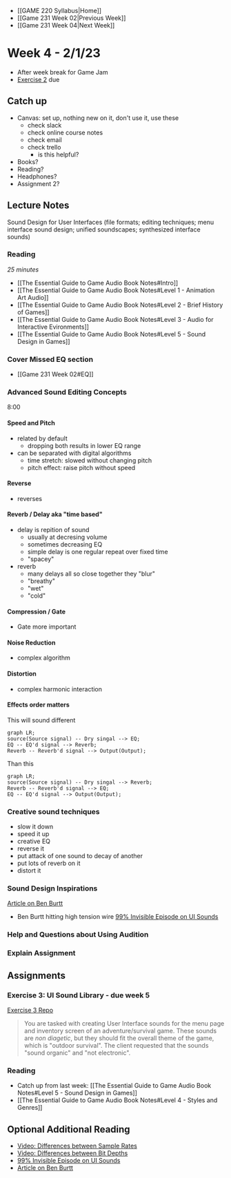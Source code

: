 - [[GAME 220 Syllabus|Home]]
- [[Game 231 Week 02|Previous Week]]
- [[Game 231 Week 04|Next Week]]

# Week 4 - 2/1/23
- After week break for Game Jam
- [Exercise 2](https://github.com/APUGames/Game-220-Exercise-2/tree/main) due

## Catch up
- Canvas: set up, nothing new on it, don't use it, use these
	- check slack
	- check online course notes
	- check email
	- check trello
		- is this helpful?
- Books?
- Reading?
- Headphones?
- Assignment 2?

## Lecture Notes
Sound Design for User Interfaces (file formats; editing techniques; menu interface sound design; unified soundscapes; synthesized interface sounds) 

### Reading 
_25 minutes_

- [[The Essential Guide to Game Audio Book Notes#Intro]]
- [[The Essential Guide to Game Audio Book Notes#Level 1 - Animation Art Audio]]
- [[The Essential Guide to Game Audio Book Notes#Level 2 - Brief History of Games]]
- [[The Essential Guide to Game Audio Book Notes#Level 3 - Audio for Interactive Evironments]]
- [[The Essential Guide to Game Audio Book Notes#Level 5 - Sound Design in Games]]

### Cover Missed EQ section
- [[Game 231 Week 02#EQ]]

### Advanced Sound Editing Concepts
8:00
#### Speed and Pitch
- related by default
	- dropping both results in lower EQ range
- can be separated with digital algorithms
	- time stretch: slowed without changing pitch
	- pitch effect: raise pitch without speed
	
#### Reverse
- reverses

#### Reverb / Delay aka "time based"
- delay is repition of sound
	- usually at decresing volume
	- sometimes decreasing EQ
	- simple delay is one regular repeat over fixed time
	- "spacey" 
- reverb
	- many delays all so close together they "blur"
	- "breathy"
	- "wet"
	- "cold"

#### Compression / Gate
- Gate more important

#### Noise Reduction
- complex algorithm

#### Distortion
- complex harmonic interaction

#### Effects order matters	
This will sound different
```mermaid
graph LR;
source(Source signal) -- Dry singal --> EQ;
EQ -- EQ'd signal --> Reverb;
Reverb -- Reverb'd signal --> Output(Output);
```
Than this	
```mermaid
graph LR;
source(Source signal) -- Dry singal --> Reverb;
Reverb -- Reverb'd signal --> EQ;
EQ -- EQ'd signal --> Output(Output);
```

### Creative sound techniques
- slow it down
- speed it up
- creative EQ
- reverse it
- put attack of one sound to decay of another
- put lots of reverb on it
- distort it

### Sound Design Inspirations
[Article on Ben Burtt](https://www.popularmechanics.com/culture/movies/news/g2486/how-6-of-star-wars-iconic-sounds-were-conceived/)
- Ben Burtt hitting high tension wire
[99% Invisible Episode on UI Sounds](https://99percentinvisible.org/episode/episode-15-the-sound-of-the-artificial-world/)


### Help and Questions about Using Audition

### Explain Assignment

## Assignments
### Exercise 3: UI Sound Library  - due week 5
[Exercise 3 Repo](https://github.com/APUGames/Game-220-Exercise-3)
> You are tasked with creating User Interface sounds for the menu page and inventory screen of an adventure/survival game. These sounds are _non diagetic_, but they should fit the overall theme of the game, which is "outdoor survival". The client requested that the sounds "sound organic" and "not electronic".

### Reading
- Catch up from last week: [[The Essential Guide to Game Audio Book Notes#Level 5 - Sound Design in Games]]
- [[The Essential Guide to Game Audio Book Notes#Level 4 - Styles and Genres]]

## Optional Additional Reading
- [Video: Differences between Sample Rates](https://www.youtube.com/watch?v=fZzMXdxbOes)
- [Video: Differences between Bit Depths](https://www.youtube.com/watch?v=ubCMI3Jq6e4)
- [99% Invisible Episode on UI Sounds](https://99percentinvisible.org/episode/episode-15-the-sound-of-the-artificial-world/)
- [Article on Ben Burtt](https://www.popularmechanics.com/culture/movies/news/g2486/how-6-of-star-wars-iconic-sounds-were-conceived/)